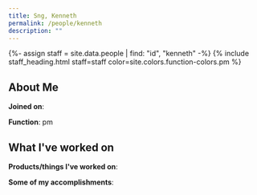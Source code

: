 ```yaml
---
title: Sng, Kenneth
permalink: /people/kenneth
description: ""
---
```


{%- assign staff = site.data.people | find: "id", "kenneth" -%}
{% include staff_heading.html staff=staff color=site.colors.function-colors.pm %}

## About Me

**Joined on**: 

**Function**: pm

## What I've worked on

**Products/things I've worked on**:


**Some of my accomplishments**:

